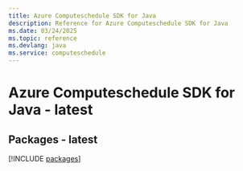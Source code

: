```yaml
---
title: Azure Computeschedule SDK for Java
description: Reference for Azure Computeschedule SDK for Java
ms.date: 03/24/2025
ms.topic: reference
ms.devlang: java
ms.service: computeschedule
---
```

# Azure Computeschedule SDK for Java - latest
## Packages - latest
[!INCLUDE [packages](computeschedule-index.md)]